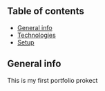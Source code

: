 ## Table of contents
* [General info](#general-info)
* [Technologies](#technologies)
* [Setup](#setup)

## General info
This is my first portfolio prokect 
	
